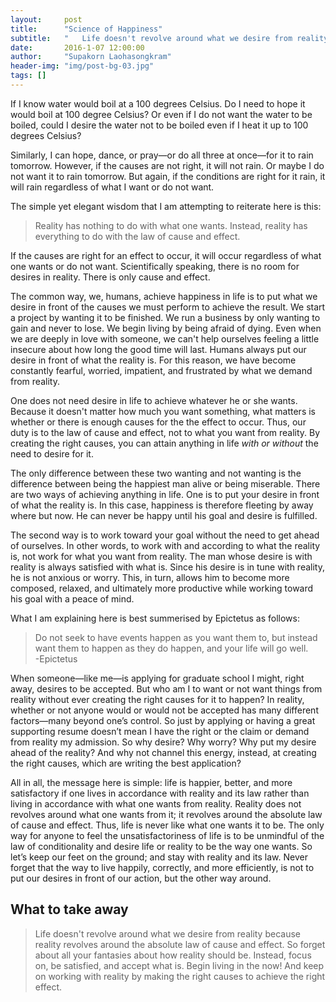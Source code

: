 ```yaml
---
layout:     post
title:      "Science of Happiness"
subtitle:   "	Life doesn't revolve around what we desire from reality because reality revolves around the absolute law of cause and effect."
date:       2016-1-07 12:00:00
author:     "Supakorn Laohasongkram"
header-img: "img/post-bg-03.jpg"
tags: []
---
```


<p>If I know water would boil at a 100 degrees Celsius. Do I need to hope it would boil at 100 degree Celsius? Or even if I do not want the water to be boiled, could I desire the water not to be boiled even if I heat it up to 100 degrees Celsius?</p>

<p>Similarly, I can hope, dance, or pray—or do all three at once—for it to rain tomorrow. However, if the causes are not right, it will not rain. Or maybe I do not want it to rain tomorrow. But again, if the conditions are right for it rain, it will rain regardless of what I want or do not want.</p>

<p>The simple yet elegant wisdom that I am attempting to reiterate here is this:</p>

<blockquote>Reality has nothing to do with what one wants. Instead, reality has everything to do with the law of cause and effect.</blockquote> 

<p>If the causes are right for an effect to occur, it will occur regardless of what one wants or do not want. Scientifically speaking, there is no room for desires in reality. There is only cause and effect.</p>

<p>The common way, we, humans, achieve happiness in life is to put what we desire in front of the causes we must perform to achieve the result. We start a project by wanting it to be finished. We run a business by only wanting to gain and never to lose. We begin living by being afraid of dying. Even when we are deeply in love with someone, we can't help ourselves feeling a little insecure about how long the good time will last. Humans always put our desire in front of what the reality is. For this reason, we have become constantly fearful, worried, impatient, and frustrated by what we demand from reality.</p>

<p>One does not need desire in life to achieve whatever he or she wants. Because it doesn't matter how much you want something, what matters is whether or there is enough causes for the the effect to occur. Thus, our duty is to the law of cause and effect, not to what you want from reality. By creating the right causes, you can attain anything in life <em>with or without</em> the need to desire for it.</p>

<p>The only difference between these two wanting and not wanting is the difference between being the happiest man alive or being miserable. There are two ways of achieving anything in life. One is to put your desire in front of what the reality is. In this case, happiness is therefore fleeting by away where but now. He can never be happy until his goal and desire is fulfilled. </p>

<p>The second way is to work toward your goal without the need to get ahead of ourselves. In other words, to work with and according to what the reality is, not work for what you want from reality. The man whose desire is with reality is always satisfied with what is. Since his desire is in tune with reality, he is not anxious or worry. This, in turn, allows him to become more composed, relaxed, and ultimately more productive while working toward his goal with a peace of mind.</p>

<p>What I am explaining here is best summerised by Epictetus as follows:</p>

<blockquote>Do not seek to have events happen as you want them to, but instead want them to happen as they do happen, and your life will go well.<br>-Epictetus</blockquote>

<p>When someone—like me—is applying for graduate school I might, right away, desires to be accepted. But who am I to want or not want things from reality without ever creating the right causes for it to happen? In reality, whether or not anyone would or would not be accepted has many different factors—many beyond one’s control. So just by applying or having a great supporting resume doesn’t mean I have the right or the claim or demand from reality my admission. So why desire? Why worry? Why put my desire ahead of the reality? And why not channel this energy, instead, at creating the right causes, which are writing the best application?</p>

<p>All in all, the message here is simple: life is happier, better, and more satisfactory if one lives in accordance with reality and its law rather than living in accordance with what one wants from reality. Reality does not revolves around what one wants from it; it revolves around the absolute law of cause and effect. Thus, life is never like what one wants it to be. The only way for anyone to feel the unsatisfactoriness of life is to be unmindful of the law of conditionality and desire life or reality to be the way one wants. So let’s keep our feet on the ground; and stay with reality and its law. Never forget that the way to live happily, correctly, and more efficiently, is not to put our desires in front of our action, but the other way around.</p>

<h2 class="section-heading">What to take away</h2>

<blockquote>
	Life doesn't revolve around what we desire from reality because reality revolves around the absolute law of cause and effect. So forget about all your fantasies about how reality should be. Instead, focus on, be satisfied, and accept what is. Begin living in the now! And keep on working with reality by making the right causes to achieve the right effect. 
</blockquote>